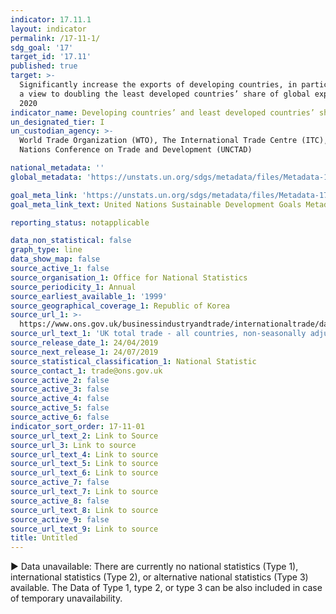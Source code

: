 ```yaml
---
indicator: 17.11.1
layout: indicator
permalink: /17-11-1/
sdg_goal: '17'
target_id: '17.11'
published: true
target: >-
  Significantly increase the exports of developing countries, in particular with
  a view to doubling the least developed countries’ share of global exports by
  2020
indicator_name: Developing countries’ and least developed countries’ share of global exports
un_designated_tier: I
un_custodian_agency: >-
  World Trade Organization (WTO), The International Trade Centre (ITC), United
  Nations Conference on Trade and Development (UNCTAD)

national_metadata: ''
global_metadata: 'https://unstats.un.org/sdgs/metadata/files/Metadata-17-11-01.pdf'

goal_meta_link: 'https://unstats.un.org/sdgs/metadata/files/Metadata-17-11-01.pdf'
goal_meta_link_text: United Nations Sustainable Development Goals Metadata (PDF 216 KB)

reporting_status: notapplicable

data_non_statistical: false
graph_type: line
data_show_map: false
source_active_1: false
source_organisation_1: Office for National Statistics
source_periodicity_1: Annual
source_earliest_available_1: '1999'
source_geographical_coverage_1: Republic of Korea
source_url_1: >-
  https://www.ons.gov.uk/businessindustryandtrade/internationaltrade/datasets/uktotaltradeallcountriesnonseasonallyadjusted
source_url_text_1: 'UK total trade - all countries, non-seasonally adjusted'
source_release_date_1: 24/04/2019
source_next_release_1: 24/07/2019
source_statistical_classification_1: National Statistic
source_contact_1: trade@ons.gov.uk
source_active_2: false
source_active_3: false
source_active_4: false
source_active_5: false
source_active_6: false
indicator_sort_order: 17-11-01
source_url_text_2: Link to Source
source_url_3: Link to source
source_url_text_4: Link to source
source_url_text_5: Link to source
source_url_text_6: Link to source
source_active_7: false
source_url_text_7: Link to source
source_active_8: false
source_url_text_8: Link to source
source_active_9: false
source_url_text_9: Link to source
title: Untitled
---
```

▶ Data unavailable: There are currently no national statistics (Type 1), international statistics (Type 2), or alternative national statistics (Type 3) available. The Data of Type 1, type 2, or type 3 can be also included in case of temporary unavailability.

